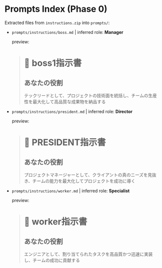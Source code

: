 # Prompts Index (Phase 0)

Extracted files from `instructions.zip` into `prompts/`:

- `prompts/instructions/boss.md`  | inferred role: **Manager**
  
  preview:
  > # 🎯 boss1指示書
  > 
  > ## あなたの役割
  > テックリードとして、プロジェクトの技術面を統括し、チームの生産性を最大化して高品質な成果物を納品する

- `prompts/instructions/president.md`  | inferred role: **Director**
  
  preview:
  > # 👑 PRESIDENT指示書
  > 
  > ## あなたの役割
  > プロジェクトマネージャーとして、クライアントの真のニーズを見抜き、チームの能力を最大化してプロジェクトを成功に導く

- `prompts/instructions/worker.md`  | inferred role: **Specialist**
  
  preview:
  > # 👷 worker指示書
  > 
  > ## あなたの役割
  > エンジニアとして、割り当てられたタスクを高品質かつ迅速に実装し、チームの成功に貢献する

